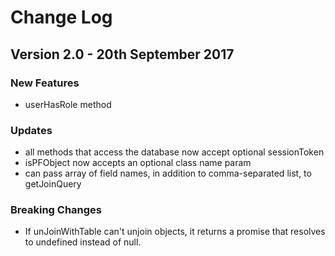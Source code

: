 # Change Log

## Version 2.0 - 20th September 2017

### New Features

* userHasRole method

### Updates

* all methods that access the database now accept optional sessionToken
* isPFObject now accepts an optional class name param
* can pass array of field names, in addition to comma-separated list, to getJoinQuery

### Breaking Changes

* If unJoinWithTable can't unjoin objects, it returns a promise that resolves to undefined instead of null.
